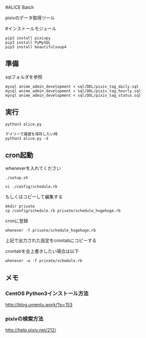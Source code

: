 #ALICE Batch

pixivのデータ取得ツール


#インストールモジュール

```
pip3 install pixivpy
pip3 install PyMySQL
pip3 install beautifulsoup4
```

## 準備

sqlフォルダを参照

```
mysql anime_admin_development < sql/DDL/pixiv_tag_daily.sql
mysql anime_admin_development < sql/DDL/pixiv_tag_hourly.sql
mysql anime_admin_development < sql/DDL/pixiv_tag_status.sql
```

## 実行

```
python3 alice.py

デイリーで履歴を保存したい時
python3 alice.py -d
```

## cron起動

wheneverを入れてください

```
./setup.sh
```

```
vi ./config/schedule.rb
```

もしくはコピーして編集する

```
mkdir private
cp /config/schedule.rb private/schedule_hogehoge.rb
```

cronに登録
```
whenever -f private/schedule_hogehoge.rb
```

上記で出力された設定をcrontabにコピーする

crontabを全上書きしたい場合は以下

```
whenever -w -f private/schedule.rb 
```

## メモ

### CentOS Python3インストール方法

http://blog.umentu.work/?p=153

### pixivの検索方法

http://help.pixiv.net/212/